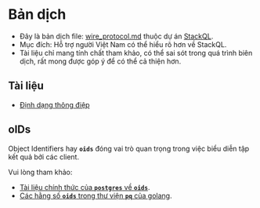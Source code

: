 # Bản dịch
- Đây là bản dịch file: [wire_protocol.md](https://github.com/stackql/stackql/blob/main/docs/wire_protocol.md) thuộc dự án [StackQL](https://github.com/stackql/stackql).
- Mục đích: Hỗ trợ người Việt Nam có thể hiểu rõ hơn về StackQL.
- Tài liệu chỉ mang tính chất tham khảo, có thể sai sót trong quá trình biên dịch, rất mong được góp ý để có thể cả thiện hơn.


## Tài liệu

- [Định dạng thông điệp](https://www.postgresql.org/docs/current/protocol-message-formats.html)

## oIDs

Object Identifiers hay __`oids`__ đóng vai trò quan trọng trong việc biểu diễn tập kết quả bởi các client.

Vui lòng tham khảo:
  
  - [Tài liệu chính thức của __`postgres`__ về __`oids`__](https://www.postgresql.org/docs/current/datatype-oid.html).
  - [Các hằng số __`oids`__ trong thư viện __`pq`__ của golang](https://github.com/lib/pq/blob/3d613208bca2e74f2a20e04126ed30bcb5c4cc27/oid/types.go).